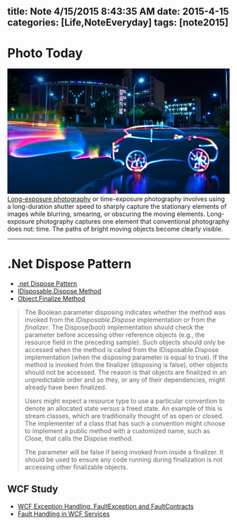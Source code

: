 title: Note 4/15/2015 8:43:35 AM 
date: 2015-4-15
categories: [Life,NoteEveryday]
tags: [note2015]
---

# Photo Today  #
![Long-exposure photography](https://raw.githubusercontent.com/metasong/FolderMD/master/_posts/Life/NoteEveryday/2015/luminatedCarColorfulLights.jpg)
[Long-exposure photography](http://en.wikipedia.org/wiki/Long-exposure_photography) or time-exposure photography involves using a long-duration shutter speed to sharply capture the stationary elements of images while blurring, smearing, or obscuring the moving elements. Long-exposure photography captures one element that conventional photography does not: time. The paths of bright moving objects become clearly visible.

----------

# .Net Dispose Pattern #
- [.net Dispose Pattern](https://msdn.microsoft.com/en-us/library/b1yfkh5e.aspx)
- [IDisposable.Dispose Method](https://msdn.microsoft.com/en-us/library/system.idisposable.dispose.aspx)
- [Object.Finalize Method](https://msdn.microsoft.com/en-us/library/system.object.finalize.aspx)
> The Boolean parameter disposing indicates whether the method was invoked from the *IDisposable.Dispose* implementation or from the *finalizer*. The Dispose(bool) implementation should check the parameter before accessing other reference objects (e.g., the resource field in the preceding sample). Such objects should only be accessed when the method is called from the IDisposable.Dispose implementation (when the disposing parameter is equal to true). If the method is invoked from the finalizer (disposing is false), other objects should not be accessed. The reason is that objects are finalized in an unpredictable order and so they, or any of their dependencies, might already have been finalized.
> 
> Users might expect a resource type to use a particular convention to denote an allocated state versus a freed state. An example of this is stream classes, which are traditionally thought of as open or closed. The implementer of a class that has such a convention might choose to implement a public method with a customized name, such as Close, that calls the Dispose method.
> 
> The parameter will be false if being invoked from inside a finalizer. It should be used to ensure any code running during finalization is not accessing other finalizable objects. 


## WCF Study  ##

- [WCF Exception Handling, FaultException and FaultContracts](http://www.codeproject.com/Articles/799258/WCF-Exception-FaultException-FaultContract)
- [Fault Handling in WCF Services](https://msdn.microsoft.com/en-us/library/ee942778.aspx)

